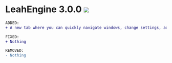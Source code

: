 # LeahEngine 3.0.0 <a href="https://github.com/TAGMONKE/LeahEngine/releases/latest"><img src="https://img.shields.io/github/downloads/TAGMONKE/LeahEngine/LeahEngine?style=for-the-badge"></a>
```diff
ADDED:
+ A new tab where you can quickly navigate windows, change settings, add objects, **and tons more**.

FIXED:
+ Nothing

REMOVED:
- Nothing

```
